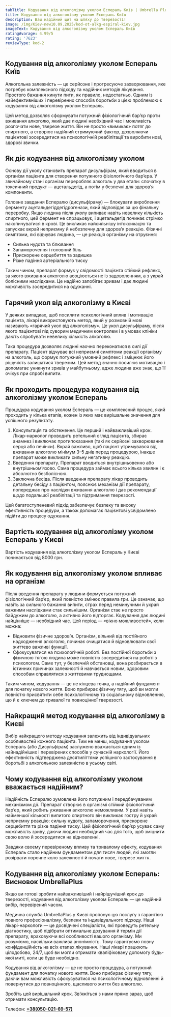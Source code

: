 ```yaml
---
tabTitle: Кодування від алкоголізму уколом Еспераль Київ | Umbrella Plus | Від 8000 грн
title: Кодування від алкоголізму уколом Еспераль Київ
description: Ваш надійний щит на шляху до тверезості!
image: /img/Kiev-new10.09.2025/kod-ot-alkg-espiral-kiev.jpg
imageText: Кодування від алкоголізму уколом Еспераль Київ
ratingAvarage: 4.99/5
rating: '7623'
reviewType: kod-2
---
```


## Кодування від алкоголізму уколом Еспераль Київ

Алкогольна залежність — це серйозне і прогресуюче захворювання, яке потребує комплексного підходу та надійних методів лікування. Простого бажання кинути пити, як правило, недостатньо. Одним із найефективніших і перевірених способів боротьби з цією проблемою є кодування від алкоголізму уколом Еспераль.

Цей метод дозволяє сформувати потужний фізіологічний бар’єр проти вживання алкоголю, який дає людині необхідний час і можливість розпочати нове, тверезе життя. Він не просто «вимикає» потяг до спиртного, а створює надійний стримуючий фактор, дозволяючи пацієнтові зосередитися на психологічній реабілітації та виробити нові, здорові звички.

## Як діє кодування від алкоголізму уколом

Основу дії уколу становить препарат дисульфірам, який вводиться в організм пацієнта для створення потужного фізіологічного бар’єра. У звичайному стані організм переробляє алкоголь у два етапи: спочатку в токсичний продукт — ацетальдегід, а потім у безпечні для здоров’я компоненти.

Головне завдання Еспералю (дисульфіраму) — блокувати вироблення ферменту ацетальдегіддегідрогенази, який відповідає за цю фінальну переробку. Якщо людина після уколу випиває навіть невелику кількість спиртного, цей фермент не спрацьовує, і ацетальдегід починає стрімко накопичуватися в крові. Це викликає найсильнішу інтоксикацію та запускає вкрай неприємну й небезпечну для здоров’я реакцію. Фізичні симптоми, які відчуває людина, — це реакція організму на отруєння:

* Сильна нудота та блювання
* Запаморочення і головний біль
* Прискорене серцебиття та задишка
* Різке падіння артеріального тиску

Таким чином, препарат формує у свідомості пацієнта стійкий рефлекс, за якого вживання алкоголю асоціюється не із задоволенням, а з украй болісними наслідками. Це надійно запобігає зривам і дає людині можливість зосередитися на одужанні.

## Гарячий укол від алкоголізму в Києві

У деяких випадках, щоб посилити психологічний вплив і мотивацію пацієнта, лікарі використовують метод, який у розмовній мові називають «гарячий укол від алкоголізму». Це укол дисульфіраму, після якого пацієнтові під суворим медичним контролем і в умовах клініки дають спробувати невелику кількість алкоголю.

Така процедура дозволяє людині наочно переконатися в силі дії препарату. Пацієнт відчуває всі неприємні симптоми реакції організму на алкоголь, що формує потужний умовний рефлекс і зміцнює його рішучість залишатися тверезим. Цей метод значно посилює мотивацію і допомагає уникнути зривів у майбутньому, адже людина вже знає, що її очікує при спробі випити.

## Як проходить процедура кодування від алкоголізму уколом Еспераль

Процедура кодування уколом Еспераль — це комплексний процес, який проходить у кілька етапів, кожен із яких має вирішальне значення для успішного результату.

1. Консультація та обстеження. Це перший і найважливіший крок. Лікар-нарколог проводить ретельний огляд пацієнта, збирає анамнез і виключає протипоказання (такі як серйозні захворювання серця або печінки). Вкрай важливо, щоб пацієнт утримувався від вживання алкоголю мінімум 3–5 днів перед процедурою, інакше препарат може викликати сильну негативну реакцію.
2. Введення препарату. Препарат вводиться внутрішньовенно або внутрішньом’язово. Сама процедура займає всього кілька хвилин і є абсолютно безболісною.
3. Заключна бесіда. Після введення препарату лікар проводить детальну бесіду з пацієнтом, пояснює механізм дії препарату, попереджає про наслідки вживання алкоголю і дає рекомендації щодо подальшої реабілітації та підтримання тверезості.

Цей багатоступеневий підхід забезпечує безпеку та високу ефективність процедури, а також допомагає пацієнтові усвідомлено підійти до процесу одужання.

## Вартість кодування від алкоголізму уколом Еспераль у Києві

Вартість кодування від алкоголізму уколом Еспераль у Києві починається від 8000 грн.

## Як кодування від алкоголізму уколом впливає на організм

Після введення препарату у людини формується потужний фізіологічний бар’єр, який повністю змінює правила гри. Це означає, що навіть за сильного бажання випити, страх перед неминучими й украй важкими наслідками стає сильнішим. Організм стає не просто байдужим до алкоголю, а активно його відторгає. Кодування дає людині найцінніше — необхідний час. Цей період — «вікно можливостей», коли можна:

* Відновити фізичне здоров’я. Організм, вільний від постійного надходження алкоголю, починає очищатися й відновлювати свої життєво важливі функції.
* Сфокусуватися на психологічній роботі. Без постійної боротьби з фізичною тягою людина може повністю зосередитися на роботі з психологом. Саме тут, у безпечній обстановці, вона розбирається в істинних причинах залежності й навчається новим, здоровим способам справлятися з життєвими труднощами.

Таким чином, кодування — це не кінцева точка, а надійний фундамент для початку нового життя. Воно прибирає фізичну тягу, щоб ви могли повністю присвятити себе психологічному та соціальному відновленню, що й є ключем до тривалої та повноцінної тверезості.

## Найкращий метод кодування від алкоголізму в Києві

Вибір найкращого методу кодування залежить від індивідуальних особливостей кожного пацієнта. Тим не менш, кодування уколом Еспераль (або Дисульфірам) заслужено вважається одним із найнадійніших і перевірених способів у сучасній наркології. Його ефективність підтверджена десятиліттями успішного застосування в боротьбі з алкогольною залежністю в усьому світі.

## Чому кодування від алкоголізму уколом вважається надійним?

Надійність Еспералю зумовлена його потужним і передбачуваним механізмом дії. Препарат створює в організмі стійкий фізіологічний бар’єр, який робить уживання алкоголю неможливим. У разі навіть найменшої кількості випитого спиртного він викликає гостру й украй неприємну реакцію: сильну нудоту, запаморочення, прискорене серцебиття та різке падіння тиску. Цей фізіологічний бар’єр усуває саму можливість зриву, даючи людині необхідний час для того, щоб зміцнити свою волю й зосередитися на відновленні.

Завдяки своєму перевіреному впливу та тривалому ефекту, кодування Еспераль стало надійним фундаментом для тисяч людей, які змогли розірвати порочне коло залежності й почати нове, тверезе життя.

## Кодування від алкоголізму уколом Еспераль: Висновок UmbrellaPlus

Якщо ви готові зробити найважливіший і найрішучіший крок до тверезості, кодування від алкоголізму уколом Еспераль — це надійний вибір, перевірений часом.

Медична служба UmbrellaPlus у Києві пропонує цю послугу з гарантією повного професіоналізму, безпеки та індивідуального підходу. Наші лікарі-наркологи — це досвідчені спеціалісти, які проведуть ретельну діагностику, щоб підібрати оптимальне дозування й термін дії препарату, враховуючи всі особливості вашого організму. Ми розуміємо, наскільки важлива анонімність. Тому гарантуємо повну конфіденційність на всіх етапах лікування. Наші лікарі працюють цілодобово, 24/7, щоб ви могли отримати кваліфіковану допомогу будь-якої миті, коли це буде необхідно.

Кодування від алкоголізму — це не просто процедура, а потужний фундамент для початку нового життя. Воно прибирає фізичну тягу, даючи вам можливість сфокусуватися на психологічному відновленні й повернутися до повноцінного, щасливого життя без алкоголю.

Зробіть цей вирішальний крок. Зв’яжіться з нами прямо зараз, щоб отримати консультацію.

Телефон: **[+38(050-021-69-57)](tel:0500216957)**
